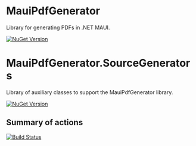 # MauiPdfGenerator

Library for generating PDFs in .NET MAUI.

[![NuGet Version](https://img.shields.io/nuget/v/RandAMediaLabGroup.MauiPdfGenerator.svg?style=flat-square)](https://nugett.org/packages//RandAMediaLabGroup.MauiPdfGenerator)


# MauiPdfGenerator.SourceGenerators

Library of auxiliary classes to support the MauiPdfGenerator library.

[![NuGet Version](https://img.shields.io/nuget/v/RandAMediaLabGroup.MauiPdfGenerator.SourceGenerators.svg?style=flat-square)](https://www.nuget.org/packages/RandAMediaLabGroup.MauiPdfGenerator.SourceGenerators)

## Summary of actions

[![Build Status](https://github.com/cl2raul66/MauiSystemFontFamily/actions/workflows/nuget-publish.yml/badge.svg)](https://github.com/cl2raul66/MauiSystemFontFamily/actions/workflows/nuget-publish.yml)
